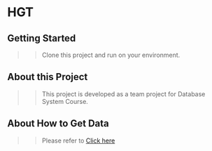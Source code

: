 # HGT

## Getting Started
>> Clone this project and run on your environment.

## About this Project
>> This project is developed as a team project for Database System Course.

## About How to Get Data
>> Please refer to [Click here](https://github.com/PyoJunCode/DB2020)